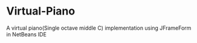 # Virtual-Piano
A virtual piano(Single octave middle C) implementation using JFrameForm in NetBeans IDE
